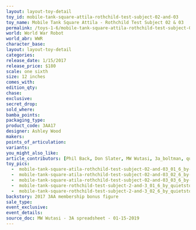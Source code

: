 ```yaml
---
layout: layout-toy-detail 
toy_id: mobile-tank-square-attila-rothchild-test-subject-02-and-03
toy_name: Mobile Tank Square Attila - Rothchild Test Subject 02 & 03
permalink: /toys-1-6/mobile-tank-square-attila-rothchild-test-subject-02-and-03.html
world: World War Robot
world_abr: WWR
character_base: 
layout: layout-toy-detail
categories: 
release_date: 1/15/2017
release_price: $180 
scale: one sixth
size: 12 inches
comes_with: 
edition_qty: 
chase: 
exclusive: 
secret_drop: 
sold_where: 
bamba_points: 
packaging_type: 
product_code: 3AA17
designer: Ashley Wood
makers: 
points_of_articulation: 
variants: 
you_might_also_like: 
article_contributors: [Phil Back, Don Slater, MW Wutasi, 3a_boltman, quietstorm__]
toy_pics: 
  -  mobile-tank-square-atila-rothchild-test-subject-02-and-03_01_6_by-3a_boltman.jpg
  -  mobile-tank-square-atila-rothchild-test-subject-02-and-03_02_6_by-3a_boltman.jpg
  -  mobile-tank-square-atila-rothchild-test-subject-02-and-03_03_6_by-3a_boltman.jpg
  -  mobile-tank-square-rothchild-test-subject-2-and-3_01_6_by_quietstorm-dot__.jpg
  -  mobile-tank-square-rothchild-test-subject-2-and-3_02_6_by_quietstorm-dot__.jpg
backstory: 2017 3AA membership bonus figure
sale_type: 
event_exclusive: 
event_details: 
source_doc: MW Wutasi - 3A spreadsheet - 01-15-2019
---
```

